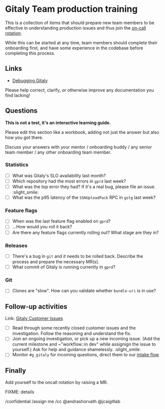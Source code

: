 # Gitaly Team production training

This is a collection of items that should prepare new team members to be effective in understanding production issues and thus join the [on-call rotation](https://about.gitlab.com/handbook/engineering/development/enablement/systems/gitaly#gitaly-oncall-rotation).

While this can be started at any time, team members should complete their onboarding first, and have some experience in the codebase before completing this process.

## Links

- [Debugging Gitaly](https://about.gitlab.com/handbook/engineering/development/enablement/systems/gitaly/debugging)

Please help correct, clarify, or otherwise improve any documentation you find lacking!

## Questions

**This is not a test, it's an interactive learning guide.**

Please edit this section like a workbook, adding not just the answer but also how you got there.

Discuss your answers with your mentor / onboarding buddy / any senior team member / any other onboarding team member.

### Statistics

- [ ] What was Gitaly's SLO availability last month?
- [ ] Which repository had the most errors in `gprd` last week?
- [ ] What was the top error they had? If it's a real bug, please file an issue. :slight_smile:
- [ ] What was the p95 latency of the `SSHUploadPack` RPC in `gstg` last week?

### Feature flags

- [ ] When was the last feature flag enabled on `gprd`?
- [ ] ...How would you roll it back?
- [ ] Are there any feature flags currently rolling out? What stage are they in?

### Releases

- [ ] There's a bug in `git` and it needs to be rolled back. Describe the process and prepare the necessary MR(s).
- [ ] What commit of Gitaly is running currently in `gprd`?

### Git

- [ ] Clones are "slow". How can you validate whether `bundle-uri` is in use?

## Follow-up activities

Link: [Gitaly Customer Issues](https://gitlab.com/gitlab-org/gitaly/-/issues/?sort=due_date&state=opened&label_name%5B%5D=Gitaly%20Customer%20Issue&first_page_size=100)

- [ ] Read through some recently closed customer issues and the investigation. Follow the reasoning and understand the fix.
- [ ] Join an ongoing investigation, or pick up a new incoming issue. (Add the current milestone and ~"workflow::in dev" while assignign the issue to yourself.) Ask for help and guidance shamelessly. :slight_smile:
- [ ] Monitor `#g_gitaly` for incoming questions, direct them to our [intake flow](https://handbook.gitlab.com/handbook/engineering/infrastructure/core-platform/systems/gitaly/#customer-issues)

## Finally

Add yourself to the oncall rotation by raising a MR.

FIXME: details

/confidential
/assign me
/cc @andrashorvath @jcaigitlab

